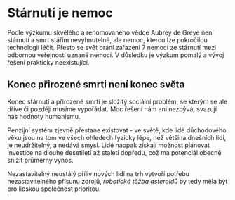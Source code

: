# Stárnutí je nemoc

Podle výzkumu skvělého a renomovaného vědce Aubrey de Greye není stárnutí a smrt stářím nevyhnutelné, ale nemoc, kterou lze pokročilou technologií léčit. Přesto se svět brání zařazení 7 nemocí ze stárnutí mezi odbornou veřejností uznané nemoci. V důsledku je výzkum pomalý a vývoj řešení prakticky neexistující.

## Konec přirozené smrti není konec světa

Konec stárnutí a přirozené smrti je složitý sociální problém, se kterým se ale dříve či později musíme vypořádat. Moc řešení nám ani nezbývá, svazují nás hodnoty humanismu.

Penzijní systém zjevně přestane existovat - ve světě, kde lidé důchodového věku jsou na tom ve všech ohledech fyzicky lépe, než většina dnešních lidí, je neudržitelný, a nedává smysl. Lidé naopak získají možnost plánovat investice na dlouhé desetiletí až staletí dopředu, což má potenciál obecně snížit průměrný výnos.

Nezastavitelný neustálý příliv nových lidí na trh vytvoří potřebu nezastavitelného přísunu zdrojů, *robotická těžba asteroidů* by tedy měla být pro lidskou společnost prioritou.
